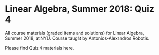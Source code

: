 # Linear Algebra, Summer 2018: Quiz 4
All course materials (graded items and solutions) for Linear Algebra, Summer 2018, at NYU. Course taught by Antonios-Alexandros Robotis.

Please find Quiz 4 materials here.


